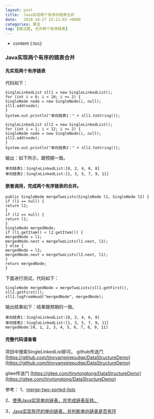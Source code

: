 ```yaml
---
layout: post
title:  Java实现两个有序的链表合并
date:   2018-10-27 15:11:03 +0800
categories: 算法
tag: [面试题, 合并两个有序链表]
---
```


* content
{:toc}



### Java实现两个有序的链表合并

#### 先实现两个有序链表
代码如下：
```
SingleLinkedList sll1 = new SingleLinkedList();
for (int i = 0; i < 10; i += 2) {
SingleNode node = new SingleNode(i, null);
sll1.add(node);
}
System.out.println("单向链表1：" + sll1.toString());

SingleLinkedList sll2 = new SingleLinkedList();
for (int i = 1; i < 12; i += 2) {
SingleNode node = new SingleNode(i, null);
sll2.add(node);
}
System.out.println("单向链表2：" + sll2.toString());
```
输出：如下所示，跟预期一致。
```
单向链表1：SingleLinkedList:[0, 2, 4, 6, 8]
单向链表2：SingleLinkedList:[1, 3, 5, 7, 9, 11]
```

#### 嵌套调用，完成两个有序链表的合并。
```
public SingleNode mergeTwoLists(SingleNode l1, SingleNode l2) {
if (l1 == null) {
return l2;
}
if (l2 == null) {
return l1;
}
SingleNode mergedNode;
if (l1.getItem() < l2.getItem()) {
mergedNode = l1;
mergedNode.next = mergeTwoLists(l1.next, l2);
} else {
mergedNode = l2;
mergedNode.next = mergeTwoLists(l2.next, l1);
}
return mergedNode;
}
```
下面进行测试，代码如下：
```
SingleNode mergedNode = mergeTwoLists(sll1.getFirst(), sll2.getFirst());
sll1.logFromHead("mergedNode", mergedNode);
```
输出结果如下：结果跟预期的一致。
```
单向链表1：SingleLinkedList:[0, 2, 4, 6, 8]
单向链表2：SingleLinkedList:[1, 3, 5, 7, 9, 11]
mergedNode:[0, 1, 2, 3, 4, 5, 6, 7, 8, 9, 11]
```

#### 完整代码请查看
项目中搜索SingleLinkedList即可。
github传送门 [https://github.com/tinyvampirepudge/DataStructureDemo](https://github.com/tinyvampirepudge/DataStructureDemo)

gitee传送门 [https://gitee.com/tinytongtong/DataStructureDemo](https://gitee.com/tinytongtong/DataStructureDemo)

参考：
1、[merge-two-sorted-lists](https://leetcode.com/problems/merge-two-sorted-lists/description/)

2、[使用Java实现单向链表，并完成链表反转。](https://blog.csdn.net/qq_26287435/article/details/83421036)

3、[Java实现有环的单向链表，并判断单向链表是否有环](https://blog.csdn.net/qq_26287435/article/details/83445982)



